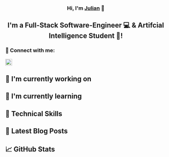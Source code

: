<h3 align="center">
    Hi, I'm <a href="https://julian-steiner.net" target="_blank" rel="noreferrer">Julian</a> 👋
</h3>

<h2 align="center">
I'm a Full-Stack Software-Engineer 💻 & Artifcial Intelligence Student 🧠!
</h2> 

### 🤝 Connect with me:

<a href="https://medium.com/@steinerj98"><img align="center" src="https://raw.githubusercontent.com/julian-steiner-ai/julian-steiner-ai/main/images/medium.svg" alt="Julian | Medium" width="21px"/></a>

## 🔭 I'm currently working on

## 🌱 I'm currently learning

## 💼 Technical Skills

## 📝 Latest Blog Posts

## 📈 GitHub Stats
